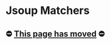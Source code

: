 Jsoup Matchers
==========

## ⛔️ [This page has moved](https://kotest.io/docs/assertions/jsoup-matchers.html) ⛔ ️
